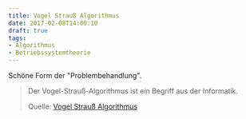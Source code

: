 ```yaml
---
title: Vogel Strauß Algorithmus
date: 2017-02-08T14:00:10
draft: true
tags:
- Algorithmus
- Betriebssystemtheorie
---
```


Schöne Form der "Problembehandlung".

> Der Vogel-Strauß-Algorithmus ist ein Begriff aus der Informatik.
>
> Quelle: [Vogel Strauß Algorithmus](https://de.wikipedia.org/wiki/Vogel-Strauß-Algorithmus)

